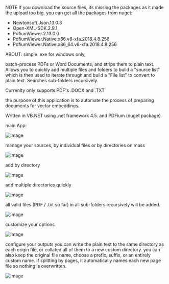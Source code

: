 NOTE
if you download the source files, its missing the packages as it made the upload too big. 
you can get all the packages from nuget:
- Newtonsoft.Json.13.0.3
- Open-XML-SDK.2.9.1
- PdfiumViewer.2.13.0.0
- PdfiumViewer.Native.x86.v8-xfa.2018.4.8.256
- PdfiumViewer.Native.x86_64.v8-xfa.2018.4.8.256

ABOUT:
simple .exe for windows only, 

batch-process PDFs or Word Documents, and strips them to plain text. 
Allows you to quickly add multiple files and folders to build a "source list" which is then used to iterate through and build a "File list" to convert to plain text. 
Searches sub-folders recursively. 

Currenlty only supports PDF's .DOCX and .TXT 

the purpose of this application is to automate the process of preparing documents for vector embeddings.

Written in VB.NET using .net framework 4.5. and PDFium (nuget package) 


main App:

![image](https://github.com/user-attachments/assets/3884da9a-e923-495e-88c9-8948d4d755e6)


manage your sources, by individual files or by directories on mass 

![image](https://github.com/user-attachments/assets/d7289ecb-d01d-498b-8317-4a9009bd89f0)


add by directory 

![image](https://github.com/user-attachments/assets/d96d4472-9805-4771-b307-2f3924bcd41a)


add multiple directories quickly 

![image](https://github.com/user-attachments/assets/9e83647b-c31e-43bf-b958-8ab2a48cb8d7)



all valid files (PDF / .txt so far) in all sub-folders recursively will be added.  

![image](https://github.com/user-attachments/assets/1e230aad-1d83-4ad9-bbfd-7c3f60326f51)


customize your options 

![image](https://github.com/user-attachments/assets/7f4034c0-e9bc-4c9f-ab85-c3d3576341af)


configure your outputs
you can write the plain text to the same directory as each origin file, or collated all of them to a new custom directory. 
you can also keep the original file name, choose a prefix, suffix, or an entirely custom name. 
if splitting by pages, it automatically names each new page file so nothing is overwritten. 

![image](https://github.com/user-attachments/assets/0722bbd4-49ae-4ece-a872-26cfae19a15b)


